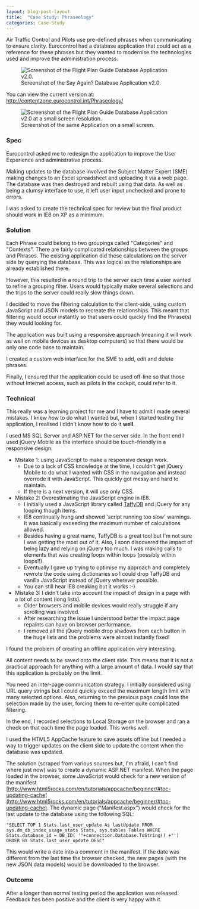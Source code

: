 ```yaml
---
layout: blog-post-layout
title:  "Case Study: Phraseology"
categories: Case-Study
---
```


Air Traffic Control and Pilots use pre-defined phrases when communicating to ensure clarity. Eurocontrol had a database application that could act as a reference for these phrases but they wanted to modernise the technologies used and improve the administration process.

<figure>
  <img src="/blog/img/2014/jan/2014-01-11-case-phr.jpg" alt="Screenshot of the Flight Plan Guide Database Application v2.0." style="max-width:653px;">
  <figcaption>Screenshot of the Say Again? Database Application v2.0.</figcaption>
</figure>

You can view the current version at: <a href="http://contentzone.eurocontrol.int/Phraseology/" title="Open the Say Again? application in a new Window." target="_blank">http://contentzone.eurocontrol.int/Phraseology/</a>

<figure>
  <img src="/blog/img/2014/jan/2014-01-11-case-phrm.jpg" alt="Screenshot of the Flight Plan Guide Database Application v2.0 at a small screen resolution." style="max-width:436px;">
  <figcaption>Screenshot of the same Application on a small screen.</figcaption>
</figure>

### Spec

Eurocontrol asked me to redesign the application to improve the User Experience and administrative process.

Making updates to the database involved the Subject Matter Expert (SME) making changes to an Excel spreadsheet and uploading it via a web page. The database was then destroyed and rebuilt using that data. As well as being a clumsy interface to use, it left user input unchecked and prone to errors.

I was asked to create the technical spec for review but the final product should work in IE8 on XP as a minimum.

### Solution

Each Phrase could belong to two groupings called "Categories" and "Contexts". There are fairly complicated relationships between the groups and Phrases. The existing application did these calculations on the server side by querying the database. This was logical as the relationships are already established there.

However, this resulted in a round trip to the server each time a user wanted to refine a grouping filter. Users would typically make several selections and the trips to the server could really slow things down.

I decided to move the filtering calculation to the client-side, using custom JavaScript and JSON models to recreate the relationships. This meant that filtering would occur instantly so that users could quickly find the Phrase(s) they would looking for.

The application was built using a responsive approach (meaning it will work as well on mobile devices as desktop computers) so that there would be only one code base to maintain.

I created a custom web interface for the SME to add, edit and delete phrases.

Finally, I ensured that the application could be used off-line so that those without Internet access, such as pilots in the cockpit, could refer to it.

### Technical

This really was a learning project for me and I have to admit I made several mistakes. I knew *how* to do what I wanted but, when I started testing the application, I realised I didn't know how to do it **well**.

I used MS SQL Server and ASP.NET for the server side. In the front end I used jQuery Mobile as the interface should be touch-friendly in a responsive design.

* Mistake 1: using JavaScript to make a responsive design work.
    * Due to a lack of CSS knowledge at the time, I couldn't get jQuery Mobile to do what I wanted with CSS in the navigation and instead overrode it with JavaScript. This quickly got messy and hard to maintain.
    * If there is a next version, it will use only CSS.
* Mistake 2: Overestimating the JavaScript engine in IE8.
    * I initially used a JavaScript library called [TaffyDB](http://www.taffydb.com/ "An open source JavaScript Database library.") and jQuery for any looping though items.
    * IE8 continually hung and showed 'script running too slow' warnings. It was basically exceeding the maximum number of calculations allowed.
    * Besides having a great name, TaffyDB is a great tool but I'm not sure I was getting the most out of it. Also, I soon discovered the impact of being lazy and relying on jQuery too much. I was making calls to elements that was creating loops within loops (possibly within loops!!).
    * Eventually I gave up trying to optimise my approach and completely rewrote the code using dictionaries so I could drop TaffyDB and vanilla JavaScript instead of jQuery wherever possible.
    * You can still hear IE8 creaking but it works :-)
* Mistake 3: I didn't take into account the impact of design in a page with a lot of content (long lists).
    * Older browsers and mobile devices would really struggle if any scrolling was involved.
    * After researching the issue I understood better the impact page repaints can have on browser performance.
    * I removed all the jQuery mobile drop shadows from each button in the huge lists and the problems were almost instantly fixed!

I found the problem of creating an offline application very interesting.

All content needs to be saved onto the client side. This means that it is not a practical approach for anything with a large amount of data. I would say that this application is probably on the limit.

You need an inter-page communication strategy. I initially considered using URL query strings but I could quickly exceed the maximum length limit with many selected options. Also, returning to the previous page could lose the selection made by the user, forcing them to re-enter quite complicated filtering.

In the end, I recorded selections to Local Storage on the browser and ran a check on that each time the page loaded. This works well.

I used the HTML5 AppCache feature to save assets offline but I needed a way to trigger updates on the client side to update the content when the database was updated.

The solution (scraped from various sources but, I'm afraid, I can't find where just now) was to create a dynamic ASP.NET manifest. When the page loaded in the browser, some JavaScript would check for a new version of the manifest [http://www.html5rocks.com/en/tutorials/appcache/beginner/#toc-updating-cache](http://www.html5rocks.com/en/tutorials/appcache/beginner/#toc-updating-cache). The dynamic page ("Manifest.aspx") would check for the last update to the database using the following SQL:

`"SELECT TOP 1 Stats.last_user_update As lastUpdate FROM sys.dm_db_index_usage_stats Stats, sys.tables Tables WHERE Stats.database_id = DB_ID( '"+connection.Database.ToString() +"') ORDER BY Stats.last_user_update DESC"`

This would write a date into a comment in the manifest. If the date was different from the last time the browser checked, the new pages (with the new JSON data models) would be downloaded to the browser.

### Outcome

After a longer than normal testing period the application was released. Feedback has been positive and the client is very happy with it.